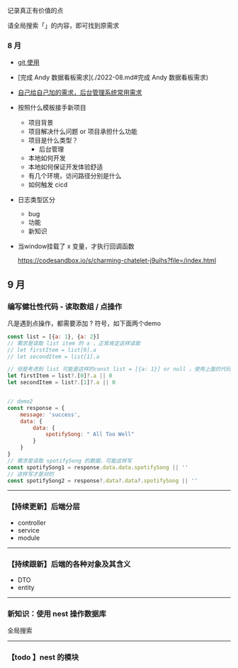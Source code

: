 记录真正有价值的点

请全局搜索「」的内容，即可找到原需求

### 8 月

- [git 使用](./2022-08.md#git)

- [完成 Andy 数据看板需求](./2022-08.md#完成 Andy 数据看板需求)

- [自己给自己加的需求，后台管理系统常用需求](./2022-08.md#自己给自己加的需求，后台管理系统常用需求)

- 按照什么模板接手新项目
    - 项目背景
    - 项目解决什么问题 or 项目承担什么功能
    - 项目是什么类型？
        - 后台管理
    - 本地如何开发
    - 本地如何保证开发体验舒适
    - 有几个环境，访问路径分别是什么
    - 如何触发 cicd

- 日志类型区分

    - bug
    - 功能
    - 新知识

- 当window挂载了 x 变量，才执行回调函数

    https://codesandbox.io/s/charming-chatelet-j9uihs?file=/index.html



##  9 月

### 编写健壮性代码 - 读取数组 / 点操作

凡是遇到点操作，都需要添加 ? 符号，如下面两个demo

```javascript
const list = [{a: 1}, {a: 2}]
// 需求是读取 list item 的 a ，正常肯定这样读取
// let firstItem = list[0].a
// let secondItem = list[1].a

// 但是考虑到 list 可能是这样的const list = [{a: 1}] or null ，使用上面的代码读取，会抛出错误，因此应该使用如下的代码进行读取变量
let firstItem = list?.[0]?.a || 0
let secondItem = list?.[1]?.a || 0


// demo2
const response = {
	message: 'success',
	data: {
		data: {
			spotifySong: " All Too Well"
		}
	}
}
// 需求是读取 spotifySong 的数据，可能这样写
const spotifySong1 = response.data.data.spotifySong || ''
// 这样写才是对的
const spotifySong2 = response?.data?.data?.spotifySong || ''
```

---

### 【持续更新】后端分层

- controller
- service
- module

---

### 【持续跟新】后端的各种对象及其含义

- DTO 
- entity

---

### 新知识：使用 nest 操作数据库

全局搜索

---

### 【todo 】nest 的模块

